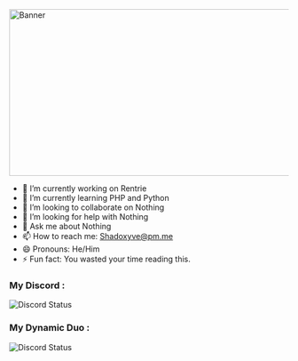 <img src="https://media.discordapp.net/attachments/907127111708446761/931199486930337912/jtr-banner.png" alt="Banner" width="9000" height="300" >

- 🔭 I’m currently working on Rentrie
- 🌱 I’m currently learning PHP and Python
- 👯 I’m looking to collaborate on Nothing
- 🤔 I’m looking for help with Nothing
- 💬 Ask me about Nothing
- 📫 How to reach me: Shadoxyve@pm.me
- 😄 Pronouns: He/Him
- ⚡ Fun fact: You wasted your time reading this.

### My Discord :
<img src="https://discord.c99.nl/widget/theme-3/903990460186493009.png" alt="Discord Status">

### My Dynamic Duo :
<img src="https://discord.c99.nl/widget/theme-2/906967431673692221.png" alt="Discord Status">

